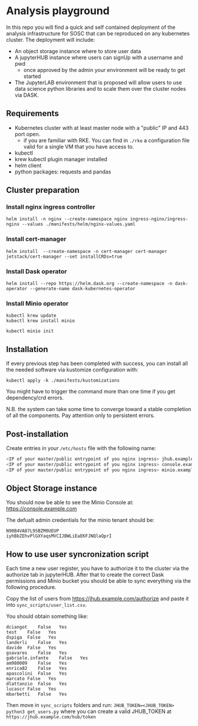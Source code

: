 # Analysis playground

In this repo you will find a quick and self contained deployment of the analysis infrastructure for SOSC that can be reproduced on any kubernetes cluster.
The deployment will include:

- An object storage instance where to store user data
- A jupyterHUB instance where users can signUp with a username and pwd
  - once approved by the admin your environment will be ready to get started
- The JupyterLAB environment that is proposed will allow users to use data science python libraries and to scale them over the cluster nodes via DASK.

## Requirements

- Kubernetes cluster with at least master node with a "public" IP and 443 port open.
  - if you are familiar with RKE. You can find in `./rke` a configuration file valid for a single VM that you have access to.
- kubectl
- krew kubectl plugin manager installed
- helm client
- python packages: requests and pandas

## Cluster preparation

### Install nginx ingress controller

```
helm install -n nginx --create-namespace nginx ingress-nginx/ingress-nginx --values ./manifests/helm/nginx-values.yaml
```

### Install cert-manager

```
helm install  --create-namespace -n cert-manager cert-manager jetstack/cert-manager --set installCRDs=true
```

### Install Dask operator

```
helm install --repo https://helm.dask.org --create-namespace -n dask-operator --generate-name dask-kubernetes-operator
```

### Install Minio operator

```
kubectl krew update
kubectl krew install minio

kubectl minio init
```

## Installation

If every previous step has been completed with success, you can install all the needed software via kustomize configuration with:

```
kubectl apply -k ./manifests/kustomizations
```

You might have to trigger the command more than one time if you get dependency/crd errors.

N.B. the system can take some time to converge toward a stable completion of all the components. Pay attention only to persistent errors.
## Post-installation

Create entries in your `/etc/hosts` file with the following name:

```bash
<IP of your master/public entrypoint of you nginx ingress> jhub.example.com
<IP of your master/public entrypoint of you nginx ingress> console.example.com
<IP of your master/public entrypoint of you nginx ingress> minio.example.com
```

## Object Storage instance

You should now be able to see the Minio Console at: https://console.example.com

The defualt admin credentials for the minio tenant should be:
```
N90B4VA87L9SBZM0UEUP
iyhBbZEhvPlGXYaqsMVCIJBWLiEaEKFJNQlaQprI
```

## How to use user syncronization script

Each time a new user register, you have to authorize it to the cluster via the authorize tab in jupyterHUB. After that to create the correct Dask permissions and Minio bucket you should be able to sync everything via the following procedure.

Copy the list of users from https://jhub.example.com/authorize and paste it into `sync_scripts/user_list.csv`.

You should obtain something like:

```csv
dciangot	False	Yes			
test	False	Yes			
dspiga	False	Yes			
landerli	False	Yes			
davide	False	Yes			
gsavares	False	Yes			
gabriele.infante	False	Yes			
am980009	False	Yes			
enrica82	False	Yes			
apascolini	False	Yes			
marcato	False	Yes			
dlattanzio	False	Yes			
lucascr	False	Yes			
mbarbetti	False	Yes
```

Then move in `sync_scripts` folders and run: `JHUB_TOKEN=<JHUB_TOKEN> python3 get_users.py` where you can create a valid JHUB_TOKEN at `https://jhub.example.com/hub/token`